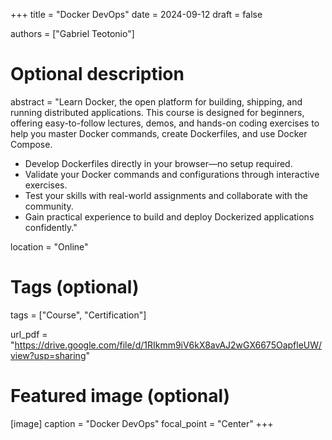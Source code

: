 +++
title = "Docker DevOps"
date = 2024-09-12
draft = false

authors = ["Gabriel Teotonio"]

# Optional description
abstract = "Learn Docker, the open platform for building, shipping, and running distributed applications. This course is designed for beginners, offering easy-to-follow lectures, demos, and hands-on coding exercises to help you master Docker commands, create Dockerfiles, and use Docker Compose.

- Develop Dockerfiles directly in your browser—no setup required.
- Validate your Docker commands and configurations through interactive exercises.
- Test your skills with real-world assignments and collaborate with the community.
- Gain practical experience to build and deploy Dockerized applications confidently."

location = "Online"

# Tags (optional)
tags = ["Course", "Certification"]

url_pdf = "https://drive.google.com/file/d/1RIkmm9iV6kX8avAJ2wGX6675OapfleUW/view?usp=sharing"

# Featured image (optional)
[image]
  caption = "Docker DevOps"
  focal_point = "Center"
+++
